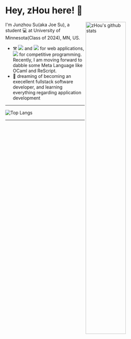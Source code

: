 # Hey, zHou here! :wave: 

<img width="50%" align="right" alt="zHou's github stats" src="https://github-readme-stats.vercel.app/api?username=Junzhou-712&show_icons=true">

I'm Junzhou Su(aka Joe Su), a student :computer: at University of Minnesota(Class of 2024), MN, US.

- :hammer_and_pick: ![](https://img.shields.io/badge/TypeScript-007ACC?style=for-the-badge&logo=typescript&logoColor=white) and ![](https://img.shields.io/badge/Rust-000000?style=for-the-badge&logo=rust&logoColor=white) for web applications, ![](https://img.shields.io/badge/C%2B%2B-00599C?style=for-the-badge&logo=c%2B%2B&logoColor=white) for competitive programming. Recently, I am moving forward to dabble some Meta Language like OCaml and ReScript.
- :runner: dreaming of becoming an execellent fullstack software developer, and learning everything regarding application development 
---

![Top Langs](https://github-readme-stats.vercel.app/api/top-langs/?username=Junzhou-712&layout=compact)

---
